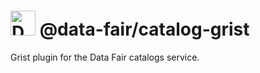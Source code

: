 # <img alt="Data FAIR logo" src="https://cdn.jsdelivr.net/gh/data-fair/data-fair@master/ui/public/assets/logo.svg" width="40"> @data-fair/catalog-grist

Grist plugin for the Data Fair catalogs service.
